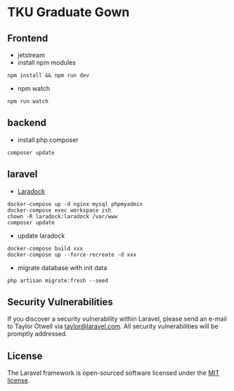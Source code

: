# TKU Graduate Gown

## Frontend

- jetstream 
- install npm modules

```shell script
npm install && npm run dev
```

- npm watch

```shell script
npm run watch
```


## backend

- install php composer

```shell script
composer update
```

## laravel

- [Laradock](https://laradock.io/)

```shell script
docker-compose up -d nginx mysql phpmyadmin
docker-compose exec workspace zsh
chown -R laradock:laradock /var/www
composer update
```

- update laradock

```shell script
docker-compose build xxx
docker-compose up --force-recreate -d xxx
```

- migrate database with init data
```shell script
php artisan migrate:fresh --seed
```

## Security Vulnerabilities

If you discover a security vulnerability within Laravel, please send an e-mail to Taylor Otwell via [taylor@laravel.com](mailto:taylor@laravel.com). All security vulnerabilities will be promptly addressed.

## License

The Laravel framework is open-sourced software licensed under the [MIT license](https://opensource.org/licenses/MIT).
